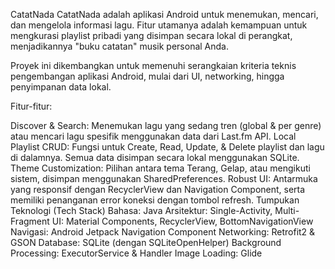 CatatNada
CatatNada adalah aplikasi Android untuk menemukan, mencari, dan mengelola informasi lagu. Fitur utamanya adalah kemampuan untuk mengkurasi playlist pribadi yang disimpan secara lokal di perangkat, menjadikannya "buku catatan" musik personal Anda.

Proyek ini dikembangkan untuk memenuhi serangkaian kriteria teknis pengembangan aplikasi Android, mulai dari UI, networking, hingga penyimpanan data lokal.

Fitur-fitur:

Discover & Search: Menemukan lagu yang sedang tren (global & per genre) atau mencari lagu spesifik menggunakan data dari Last.fm API.
Local Playlist CRUD: Fungsi untuk Create, Read, Update, & Delete playlist dan lagu di dalamnya. Semua data disimpan secara lokal menggunakan SQLite.
Theme Customization: Pilihan antara tema Terang, Gelap, atau mengikuti sistem, disimpan menggunakan SharedPreferences.
Robust UI: Antarmuka yang responsif dengan RecyclerView dan Navigation Component, serta memiliki penanganan error koneksi dengan tombol refresh.
Tumpukan Teknologi (Tech Stack)
Bahasa: Java
Arsitektur: Single-Activity, Multi-Fragment
UI: Material Components, RecyclerView, BottomNavigationView
Navigasi: Android Jetpack Navigation Component
Networking: Retrofit2 & GSON
Database: SQLite (dengan SQLiteOpenHelper)
Background Processing: ExecutorService & Handler
Image Loading: Glide
